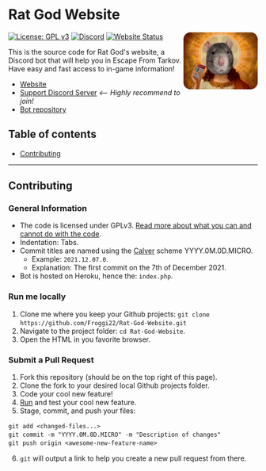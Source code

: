 # Rat God Website

<img align="right" src="Images/Rat_God.png" alt="Rat God" width="150" />

[![License: GPL v3](https://badgen.net/badge/License/GPL%20v3/blue)](LICENSE)
[![Discord](https://badgen.net/discord/online-members/kg7VfRQ9Xw?icon=discord&label)](https://discord.com/invite/kg7VfRQ9Xw)
[![Website Status](https://img.shields.io/website?url=https://rat-god-website.herokuapp.com/)](https://rat-god-website.herokuapp.com/)

This is the source code for Rat God's website, a Discord bot that will help you in Escape From Tarkov. Have easy and fast access to in-game information!

- [Website](https://rat-god-website.herokuapp.com/)
- [Support Discord Server](https://discord.com/invite/kg7VfRQ9Xw) *<-- Highly recommend to join!*
- [Bot repository](https://github.com/Froggi22/Rat-God)

## Table of contents

- [Contributing](#contributing)

- - -

## Contributing

### General Information

- The code is licensed under GPLv3. [Read more about what you can and cannot do with the code](https://en.wikipedia.org/wiki/GNU_General_Public_License).
- Indentation: Tabs.
- Commit titles are named using the [Calver](https://calver.org/) scheme YYYY.0M.0D.MICRO.
  - Example: `2021.12.07.0`.
  - Explanation: The first commit on the 7th of December 2021.
- Bot is hosted on Heroku, hence the: `index.php`.

### Run me locally

1. Clone me where you keep your Github projects: `git clone https://github.com/Froggi22/Rat-God-Website.git`
2. Navigate to the project folder: `cd Rat-God-Website`.
3. Open the HTML in you favorite browser.

### Submit a Pull Request

1. Fork this repository (should be on the top right of this page).
2. Clone the fork to your desired local Github projects folder.
3. Code your cool new feature!
4. [Run](#run-me-locally) and test your cool new feature.
5. Stage, commit, and push your files:

```txt
git add <changed-files...>
git commit -m "YYYY.0M.0D.MICRO" -m "Description of changes"
git push origin <awesome-new-feature-name>
```

6. `git` will output a link to help you create a new pull request from there.
